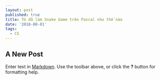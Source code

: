 ```yaml
---
layout: post
published: true
title: Tớ đã làm Snake Game trên Pascal như thế nào
date: '2018-08-01'
tags:
  - CS
---
```

## A New Post

Enter text in [Markdown](http://daringfireball.net/projects/markdown/). Use the toolbar above, or click the **?** button for formatting help.
